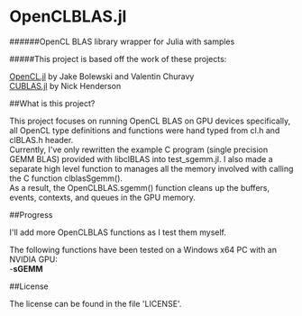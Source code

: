 # OpenCLBLAS.jl

######OpenCL BLAS library wrapper for Julia with samples

#####This project is based off the work of these projects:

[OpenCL.jl](https://github.com/JuliaGPU/OpenCL.jl) by Jake Bolewski and Valentin Churavy  
[CUBLAS.jl](https://github.com/JuliaGPU/CUBLAS.jl) by Nick Henderson

##What is this project?

This project focuses on running OpenCL BLAS on GPU devices specifically, all OpenCL type definitions and functions were hand typed from cl.h and clBLAS.h header.  
Currently, I've only rewritten the example C program (single precision GEMM BLAS) provided with libclBLAS into test_sgemm.jl. 
I also made a separate high level function to manages all the memory involved with calling the C function clblasSgemm().  
As a result, the OpenCLBLAS.sgemm() function cleans up the buffers, events, contexts, and queues in the GPU memory.

##Progress

I'll add more OpenCLBLAS functions as I test them myself.

The following functions have been tested on a Windows x64 PC with an NVIDIA GPU:  
-**sGEMM**

##License

The license can be found in the file 'LICENSE'.